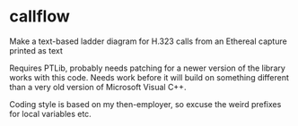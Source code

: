 # callflow
Make a text-based ladder diagram for H.323 calls from an Ethereal capture printed as text

Requires PTLib, probably needs patching for a newer version of the library works with this code. Needs work before it will build on something different than a very old version of Microsoft Visual C++.

Coding style is based on my then-employer, so excuse the weird prefixes for local variables etc.
